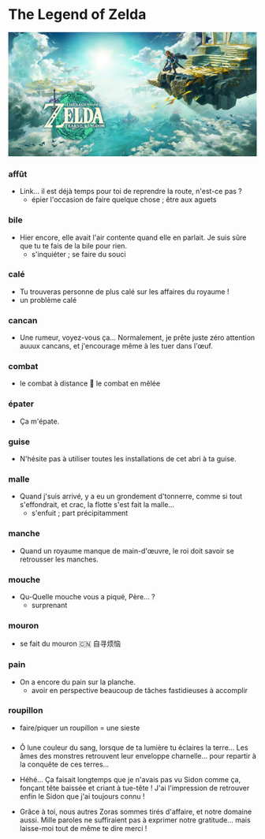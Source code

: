 # The Legend of Zelda

![The Legend of Zelda](./Figures/tears_of_the_kingdom.jpg)

### affût
  - Link... il est déjà temps pour toi de reprendre la route, n'est-ce pas ?
    + épier l'occasion de faire quelque chose ; être aux aguets
  
### bile
  - Hier encore, elle avait l'air contente quand elle en parlait. Je suis sûre que tu te fais de la bile pour rien.
    + s'inquiéter ; se faire du souci
  
### calé
  - Tu trouveras personne de plus calé sur les affaires du royaume !
  - un problème calé
  
### cancan
  - Une rumeur, voyez-vous ça... Normalement, je prête juste zéro attention auuux cancans, et j'encourage même à les tuer dans l'œuf.

### combat
  - le combat à distance :arrows_counterclockwise: le combat en mêlée
  
### épater
  - Ça m'épate.
  
### guise
  - N'hésite pas à utiliser toutes les installations de cet abri à ta guise.

### malle
  - Quand j'suis arrivé, y a eu un grondement d'tonnerre, comme si tout s'effondrait, et crac, la flotte s'est fait la malle...
    + s'enfuit ; part précipitamment
  
### manche
  - Quand un royaume manque de main-d'œuvre, le roi doit savoir se retrousser les manches.
  
### mouche
  - Qu-Quelle mouche vous a piqué, Père... ?
    + surprenant
  
### mouron
  - se fait du mouron :cn: 自寻烦恼
  
### pain
  - On a encore du pain sur la planche.
    + avoir en perspective beaucoup de tâches fastidieuses à accomplir
  
### roupillon
  - faire/piquer un roupillon = une sieste

### 
  - Ô lune couleur du sang, lorsque de ta lumière tu éclaires la terre... Les âmes des monstres retrouvent leur enveloppe charnelle... pour repartir à la conquête de ces terres...
  
  - Héhé... Ça faisait longtemps que je n'avais pas vu Sidon comme ça, fonçant tête baissée et criant à tue-tête ! J'ai l'impression de retrouver enfin le Sidon que j'ai toujours connu !

  - Grâce à toi, nous autres Zoras sommes tirés d'affaire, et notre domaine aussi. Mille paroles ne suffiraient pas à exprimer notre gratitude... mais laisse-moi tout de même te dire merci !
